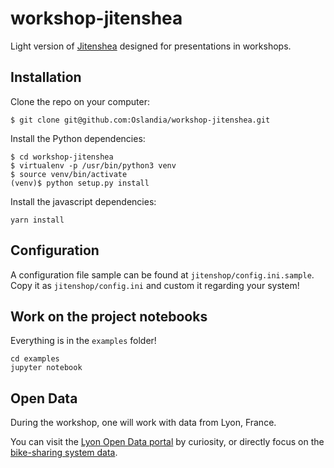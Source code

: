 # workshop-jitenshea

Light version of [Jitenshea](github.com/garaud/jitenshea) designed for presentations in workshops.

## Installation

Clone the repo on your computer:

```
$ git clone git@github.com:Oslandia/workshop-jitenshea.git
```

Install the Python dependencies:

```
$ cd workshop-jitenshea
$ virtualenv -p /usr/bin/python3 venv
$ source venv/bin/activate
(venv)$ python setup.py install
```

Install the javascript dependencies:

```
yarn install
```

## Configuration

A configuration file sample can be found at `jitenshop/config.ini.sample`. Copy
it as `jitenshop/config.ini` and custom it regarding your system!

## Work on the project notebooks

Everything is in the `examples` folder!

```
cd examples
jupyter notebook
```

## Open Data

During the workshop, one will work with data from Lyon, France.

You can visit
the [Lyon Open Data portal](https://data.beta.grandlyon.com/en/accueil) by
curiosity, or directly focus on
the
[bike-sharing system data](https://download.data.grandlyon.com/catalogue/srv/eng/catalog.search#/metadata/9bc6806d-e8a0-463b-aaa1-4364a75e44d7).
